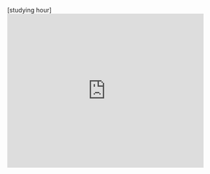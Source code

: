 [studying hour]<iframe src="https://i.pinimg.com/originals/27/13/92/271392d3af71acbd94e70bfabe6affc1.gif" height="354" width="450" frameborder="0" scrolling="no" ></iframe>
